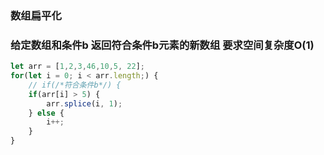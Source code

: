 ### 数组扁平化

### 给定数组和条件b 返回符合条件b元素的新数组  要求空间复杂度O(1)
```js
let arr = [1,2,3,46,10,5, 22];
for(let i = 0; i < arr.length;) {
	// if(/*符合条件b*/) {
	if(arr[i] > 5) {
		arr.splice(i, 1);
	} else {
		i++;
	}
}
```